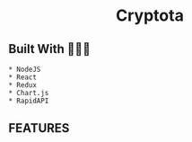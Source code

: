 <h1 align='center'>Cryptota</h1>

## Built With 👨🏽‍💻
    * NodeJS
    * React
    * Redux
    * Chart.js
    * RapidAPI


## FEATURES


